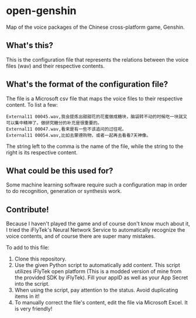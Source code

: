 # open-genshin

Map of the voice packages of the Chinese cross-platform game, Genshin.

## What's this?

This is the configuration file that represents the relations between the voice files (wav) and their respective contents.

## What's the format of the configuration file?

The file is a Microsoft csv file that maps the voice files to their respective content. To list a few:

```csv
External11 00045.wav,我会提炼出甜甜花的花蜜做成糖块，脑袋转不动的时候吃一块就又可以集中精神了。做研究糖分的补充是很重要的。
External11 00047.wav,看来是有一些不该追问的过往呢。
External11 00054.wav,比如去蒙德购物，或者一起再去看看7天神像。
```

The string left to the comma is the name of the file, while the string to the right is its respective content.

## What could be this used for?

Some machine learning software require such a configuration map in order to do recognition, generation or synthesis work.

## Contribute!

Because I haven't played the game and of course don't know much about it, I tried the iFlyTek's Neural Network Service to automatically recognize the voice contents, and of course there are super many mistakes.

To add to this file:

1. Clone this repository.
2. Use the given Python script to automatically add content. This script utilizes iFlyTek open platform (This is a modded version of mine from the provided SDK by iFlyTek). Fill your appID as well as your App Secret into the script.
3. When using the script, pay attention to the status. Avoid duplicating items in it!
4. To manually correct the file's content, edit the file via Microsoft Excel. It is very friendly!
